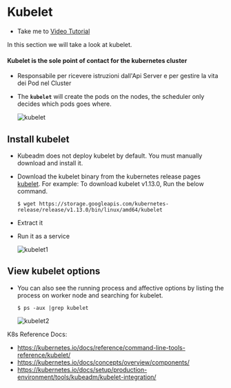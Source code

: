 # Kubelet
  - Take me to [Video Tutorial](https://kodekloud.com/topic/kubelet/)
  
In this section we will take a look at kubelet.

#### Kubelet is the sole point of contact for the kubernetes cluster

- Responsabile per ricevere istruzioni dall'Api Server e per gestire la vita dei Pod nel Cluster
- The **`kubelet`** will create the pods on the nodes, the scheduler only decides which pods goes where.

  ![kubelet](../../images/kubelet.PNG)
  
## Install kubelet
- Kubeadm does not deploy kubelet by default. You must manually download and install it.
- Download the kubelet binary from the kubernetes release pages [kubelet](https://storage.googleapis.com/kubernetes-release/release/v1.13.0/bin/linux/amd64/kubelet). For example: To download kubelet v1.13.0, Run the below command.
  ```
  $ wget https://storage.googleapis.com/kubernetes-release/release/v1.13.0/bin/linux/amd64/kubelet
  ```
- Extract it
- Run it as a service

  ![kubelet1](../../images/kubelet1.PNG)
  
## View kubelet options
- You can also see the running process and affective options by listing the process on worker node and searching for kubelet.
  ``` 
  $ ps -aux |grep kubelet
  ```
  
  ![kubelet2](../../images/kubelet2.PNG)

K8s Reference Docs:
- https://kubernetes.io/docs/reference/command-line-tools-reference/kubelet/
- https://kubernetes.io/docs/concepts/overview/components/
- https://kubernetes.io/docs/setup/production-environment/tools/kubeadm/kubelet-integration/

